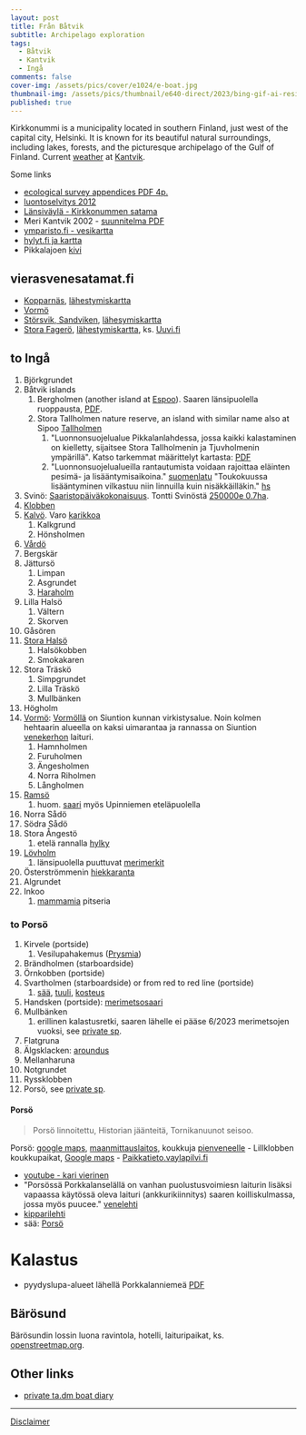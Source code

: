 ```yaml
---
layout: post
title: Från Båtvik
subtitle: Archipelago exploration
tags:
  - Båtvik
  - Kantvik
  - Ingå
comments: false
cover-img: /assets/pics/cover/e1024/e-boat.jpg
thumbnail-img: /assets/pics/thumbnail/e640-direct/2023/bing-gif-ai-resize-boat.gif
published: true
---
```


Kirkkonummi is a municipality located in southern Finland, just west of the capital city, Helsinki. It is known for its beautiful natural surroundings, including lakes, forests, and the picturesque archipelago of the Gulf of Finland. Current [weather](https://www.foreca.fi/Finland/Kirkkonummi/Kantvik) at [Kantvik](https://www.kantvikinpurjehtijat.fi/). 


Some links

- [ecological survey appendices PDF 4p.](https://www.kirkkonummi.fi/library/files/5e70df24c91058d0a700200f/Luontoselvitys_liitteet.pdf)
- [luontoselvitys 2012](https://www.kirkkonummi.fi/library/files/61c05974c91058d74900175f/Luontoselvitys_L_ntisen_kuntakeskuksen__Pikkalanlahden__Kantvikin_ja_Pippurin_alueella_2012-13__kartta.pdf)
- [Länsiväylä - Kirkkonummen satama](https://www.lansivayla.fi/paikalliset/5646123)
- Meri Kantvik 2002 - [suunnitelma PDF](https://www.kirkkonummi.fi/library/files/5bd843b0c910584a3e001931/Merikantvik_raportti_03122002__2_.pdf)
- [ymparisto.fi - vesikartta](https://paikkatieto.ymparisto.fi/vesikarttaviewers/Html5Viewer_4_14_2/Index.html?configBase=https://paikkatieto.ymparisto.fi/Geocortex/Essentials/REST/sites/VesikarttaKansa/viewers/VesikarttaHTML525/virtualdirectory/Resources/Config/Default&locale=fi-FI)
- [hylyt.fi ja kartta](https://www.hylyt.net/item/stora-angeston-hylky-2748/#)
- Pikkalajoen [kivi](https://asiointi.maanmittauslaitos.fi/karttapaikka/?lang=fi&share=customMarker&n=6666144.378263853&e=349311.8469709495&title=Kivi%20varo&desc=&zoom=12&layers=W3siaWQiOjIsIm9wYWNpdHkiOjEwMH1d-z)


## vierasvenesatamat.fi

- [Kopparnäs](https://www.vierassatamat.fi/fi/kohde/kopparnas-inkoo-8083), [lähestymiskartta](http://api.nauticalmedia.fi/vierassatamat/image?user=image&passwd=23rhgudp&id=17762)
- [Vormö](https://venelehti.fi/?satama=0-stickellandet-vormo-hogholm)
- [Störsvik, Sandviken](https://www.vierassatamat.fi/fi/kohde/storsvik-sandviken-siuntio-8082), [lähesymiskartta](http://api.nauticalmedia.fi/vierassatamat/image?user=image&passwd=23rhgudp&id=14468)
- [Stora Fagerö](https://www.vierassatamat.fi/fi/kohde/stora-fagero-inkoo-8085), [lähestymiskartta](http://api.nauticalmedia.fi/vierassatamat/image?user=image&passwd=23rhgudp&id=14471), ks. [Uuvi.fi](https://uuvi.fi/fi/kohde/stora-fagero/)

## to Ingå

1. Björkgrundet
2. Båtvik islands
   1. Bergholmen (another island at [Espoo](https://www.skipperi.fi/skipperi-saari)). Saaren länsipuolella ruoppausta, [PDF](https://www.kyppi.fi/palveluikkuna/mjhanke/read/asp/hae_liite.aspx?id=116756&ttyyppi=pdf&kansio_id=0).
   2. Stora Tallholmen nature reserve, an island with similar name also at Sipoo [Tallholmen](https://uuvi.fi/fi/kohde/tallholmen-2/)
      1. "Luonnonsuojelualue Pikkalanlahdessa, jossa kaikki kalastaminen on kielletty, sijaitsee Stora Tallholmenin ja Tjuvholmenin ympärillä". Katso tarkemmat määrittelyt kartasta: [PDF](https://www.kirkkonummi.fi/library/files/59522685c9105841bb00005b/Lii_Kartta_kalastus_kirkkonummiporkkala13_fi2c.pdf)
      2. "Luonnonsuojelualueilla rantautumista voidaan rajoittaa eläinten pesimä- ja lisääntymisaikoina." [suomenlatu](https://www.suomenlatu.fi/vaikuta/jokamiehenoikeudet-2/maihinnousu.html) "Toukokuussa lisääntyminen vilkastuu niin linnuilla kuin nisäkkäilläkin." [hs](https://www.hs.fi/kotimaa/art-2000005661347.html)
3. Svinö: [Saaristopäiväkokonaisuus](https://saaristopaiva.fi/saaristopaiva-2/). Tontti Svinöstä [250000e 0.7ha](https://www.etuovi.com/kohde/20800475). 
4. [Klobben](https://asiointi.maanmittauslaitos.fi/karttapaikka/?lang=fi&share=customMarker&n=6661054.149879514&e=351124.03868170927&title=Klobben&desc=&zoom=9&layers=W3siaWQiOjIsIm9wYWNpdHkiOjEwMH1d-z)
5. [Kalvö](https://asiointi.maanmittauslaitos.fi/karttapaikka/?lang=fi&share=customMarker&n=6660004.757447206&e=350078.7240865657&title=Kalv%C3%B6&desc=&zoom=9&layers=W3siaWQiOjIsIm9wYWNpdHkiOjEwMH1d-z). Varo [karikkoa](https://asiointi.maanmittauslaitos.fi/karttapaikka/?lang=fi&share=customMarker&n=6659884.722787708&e=349549.80080883176&title=Kalv%C3%B6%20kari&desc=&zoom=11&layers=W3siaWQiOjIsIm9wYWNpdHkiOjEwMH1d-z)
   1. Kalkgrund
   2. Hönsholmen
6. [Vårdö](https://asiointi.maanmittauslaitos.fi/karttapaikka/?lang=fi&share=customMarker&n=6659294.730411009&e=350223.4608220159&title=V%C3%A5rd%C3%B6&desc=&zoom=10&layers=W3siaWQiOjIsIm9wYWNpdHkiOjEwMH1d-z)
7. Bergskär
8. Jättursö
   1. Limpan
   2. Asgrundet
   3. [Haraholm](https://asiointi.maanmittauslaitos.fi/karttapaikka/?lang=fi&share=customMarker&n=6658806.000000001&e=348902.4873234071&title=Haraholm&desc=&zoom=10&layers=W3siaWQiOjIsIm9wYWNpdHkiOjEwMH1d-z)
9. Lilla Halsö
   1.  Vältern
   2.  Skorven
10. Gåsören
11. [Stora Halsö](https://asiointi.maanmittauslaitos.fi/karttapaikka/?lang=fi&share=customMarker&n=6658168.024293285&e=347981.4977346836&title=Stora%20H%C3%A4ls%C3%B6&desc=&zoom=11&layers=W3siaWQiOjIsIm9wYWNpdHkiOjEwMH1d-z)
    1.  Halsökobben
    2.  Smokakaren
12. Stora Träskö
    1.  Simpgrundet
    2.  Lilla Träskö
    3.  Mullbänken
13. Högholm
14. [Vormö](https://asiointi.maanmittauslaitos.fi/karttapaikka/?lang=fi&share=customMarker&n=6655846.024293282&e=343621.4977346835&title=Vorm%C3%B6&desc=&zoom=10&layers=W3siaWQiOjIsIm9wYWNpdHkiOjEwMH1d-z): [Vormöllä](https://fi.wikipedia.org/wiki/Vorm%C3%B6) on Siuntion kunnan virkistysalue. Noin kolmen hehtaarin alueella on kaksi uimarantaa ja rannassa on Siuntion [venekerhon](https://www.siuntionvenekerho.fi/satama-2/) laituri.
    1.  Hamnholmen
    2.  Furuholmen
    3.  Ängesholmen
    4.  Norra Riholmen
    5.  Långholmen
15. [Ramsö](https://asiointi.maanmittauslaitos.fi/karttapaikka/?lang=fi&share=customMarker&n=6655433.360322495&e=341838.60566174774&title=Rams%C3%B6&desc=&zoom=12&layers=W3siaWQiOjIsIm9wYWNpdHkiOjEwMH1d-z)
    1.  huom. [saari](https://fi.wikipedia.org/wiki/Rams%C3%B6_(Kirkkonummi)) myös Upinniemen eteläpuolella
16. Norra Sådö
17. Södra Sådö
18. Stora Ångestö
    1.  etelä rannalla [hylky](https://www.hylyt.net/item/stora-angeston-hylky-2748/#content)
19. [Lövholm](https://asiointi.maanmittauslaitos.fi/karttapaikka/?lang=fi&share=customMarker&n=6655794.891510699&e=336756.1451203377&title=L%C3%B6vholm&desc=&zoom=10&layers=W3siaWQiOjIsIm9wYWNpdHkiOjEwMH1d-z)
    1.  länsipuolella puuttuvat [merimerkit](https://asiointi.maanmittauslaitos.fi/karttapaikka/?lang=fi&share=customMarker&n=6656142.891510701&e=335747.14512033755&title=N%C3%A4m%C3%A4%20meri%20merkit%20puuttuivat%205/2023&desc=&zoom=11&layers=W3siaWQiOjIsIm9wYWNpdHkiOjEwMH1d-z)
20. Österströmmenin [hiekkaranta](https://asiointi.maanmittauslaitos.fi/karttapaikka/?lang=fi&share=customMarker&n=6657718.454596064&e=334887.07206401636&title=hiekkaranta&desc=&zoom=10&layers=W3siaWQiOjIsIm9wYWNpdHkiOjEwMH1d-z)
21. Algrundet 
22. Inkoo
    1.  [mammamia](http://www.mammamiahotelliravintola.fi/ravintola/) pitseria



### to Porsö

1. Kirvele (portside)
   1. Vesilupahakemus ([Prysmia](https://ylupa.avi.fi/api/v1/documents/attachment/7048933))
2. Brändholmen (starboardside)
3. Örnkobben (portside)
4. Svartholmen (starboardside) or from red to red line (portside)
   1. [sää](https://www.ilmatieteenlaitos.fi/saa/kirkkonummi/svartholmen), [tuuli](https://www.ilmatieteenlaitos.fi/saa/kirkkonummi/svartholmen?parameter=wind), [kosteus](https://www.ilmatieteenlaitos.fi/saa/kirkkonummi/svartholmen?parameter=humidity)
5. Handsken (portside): [merimetsosaari](http://www.karivierinen.fi/Lansiuusimaa/Merimetsot.html)
6. Mullbänken
   1. erillinen kalastusretki, saaren lähelle ei pääse 6/2023 merimetsojen vuoksi, see [private sp](https://www.sports-tracker.com/workout/haques/6493529ed673b05bb54c421c).
7. Flatgruna
8. Älgsklacken: [aroundus](https://it.aroundus.com/p/10350855-algsklacken#cx=59.999844612181285&cy=24.244334865955864&sx=0.0009090948349310679&sy=0.005965514980687203&id=10350855)
9.  Mellanharuna
10. Notgrundet
11. Ryssklobben
12. Porsö, see [private sp](https://www.sports-tracker.com/workout/haques/6491ddbe7d1e911111487ef4).

#### Porsö

> Porsö linnoitettu,
Historian jäänteitä,
Tornikanuunot seisoo.

Porsö: [google maps](https://goo.gl/maps/qKr7rsvDvGLq4xzp7), [maanmittauslaitos](https://asiointi.maanmittauslaitos.fi/karttapaikka/?lang=fi&share=customMarker&n=6653223.024578765&e=344071.85901936336&title=Pors%C3%B6%20-%20laituri&desc=&zoom=9&layers=W3siaWQiOjIsIm9wYWNpdHkiOjEwMH1d-z), koukkuja [pienveneelle](https://asiointi.maanmittauslaitos.fi/karttapaikka/?lang=fi&share=customMarker&n=6653247.516028241&e=344052.6517720032&title=koukkuja,%20keskimm%C3%A4inen%20paras&desc=&zoom=12&layers=W3siaWQiOjIsIm9wYWNpdHkiOjEwMH1d-z)
    - Lillklobben koukkupaikat, [Google maps](https://www.google.com/maps/@59.9828037,24.1955409,540m)
    - [Paikkatieto.vaylapilvi.fi](https://paikkatieto.vaylapilvi.fi/suomen-vaylat/theme/10/344230/6653352/11/?lang=en)
- [youtube - kari vierinen](https://www.youtube.com/watch?v=u5vRjFKCKRk)
- "Porsössä Porkkalanselällä on vanhan puolustusvoimiesn laiturin lisäksi vapaassa käytössä oleva laituri (ankkurikiinnitys) saaren koilliskulmassa, jossa myös puucee." [venelehti](https://venelehti.fi/veneilijan-luontokohde-porso-aseilla-eristetty/)
- [kipparilehti](https://kipparilehti.fi/porson-linnoitussaari-salainen-tukikohta-porkkalanselalla/)
- sää: [Porsö](https://www.ilmatieteenlaitos.fi/saa/inkoo/pors%C3%B6)



# Kalastus

- pyydyslupa-alueet lähellä Porkkalanniemeä [PDF](https://www.eraluvat.fi/media/kartat/pyydyslupakartat2013/etelasuomi/6005-etelainen-rannikkoalue2.pdf)

## Bärösund

Bärösundin lossin luona ravintola, hotelli, laituripaikat, ks. [openstreetmap.org](https://www.openstreetmap.org/search?query=59.976304%2C23.8722208#map=17/59.97712/23.88136).




## Other links

- [private ta.dm boat diary](https://docs.google.com/spreadsheets/d/121TejW7rCYpjCELHAs-0dCP57Be7yyqrCC-4_j5gwNw/edit?usp=sharing)

---

[Disclaimer](https://talonendm.github.io/disclaimer)

